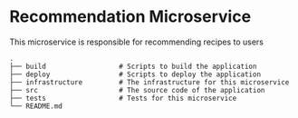 # Recommendation Microservice

This microservice is responsible for recommending recipes to users

    .
    ├── build                  # Scripts to build the application
    ├── deploy                 # Scripts to deploy the application
    ├── infrastructure         # The infrastructure for this microservice
    ├── src                    # The source code of the application
    ├── tests                  # Tests for this microservice
    └── README.md